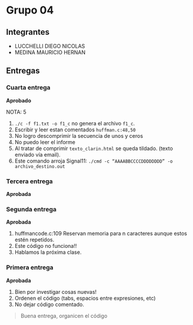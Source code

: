 # Grupo 04

## Integrantes

* LUCCHELLI DIEGO NICOLAS
* MEDINA MAURICIO HERNAN

## Entregas

### Cuarta entrega

**Aprobado**

NOTA: 5

1. ```./c -f f1.txt -o f1_c``` no genera el archivo ```f1_c```.
2. Escribir y leer estan comentados ```huffman.c:48,50```
3. No logro descomprimir la secuencia de unos y ceros
4. No puedo leer el informe
5. Al tratar de comprimir ```texto_clarin.html``` se queda tildado. (texto enviado vía email).
6. Este comando arroja Signal11: ```./cmd -c “AAAABBCCCCDDDDDDDD” -o archivo_destino.out```



### Tercera entrega 

**Aprobada**

### Segunda entrega 

**Aprobada**

1. huffmancode.c:109 Reservan memoria para n caracteres aunque estos estén repetidos.
2. Este código no funciona!!
3. Hablamos la próxima clase.


### Primera entrega

**Aprobada**

1. Bien por investigar cosas nuevas!
2. Ordenen el código (tabs, espacios entre expresiones, etc)
3. No dejar código comentado.
 
> Buena entrega, organicen el código
